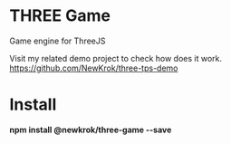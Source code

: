 # THREE Game

Game engine for ThreeJS

Visit my related demo project to check how does it work. https://github.com/NewKrok/three-tps-demo

# Install
**npm install @newkrok/three-game --save**
